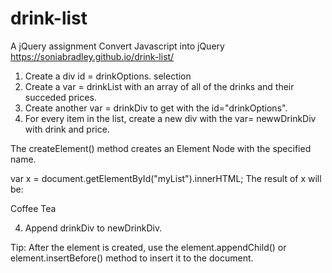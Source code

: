 # drink-list
A jQuery assignment
Convert Javascript into jQuery
https://soniabradley.github.io/drink-list/

1.  Create a div id = drinkOptions. selection 
2.  Create a var = drinkList with an array of all of the drinks and their succeded prices.
3.  Create another var = drinkDiv to get with the id="drinkOptions".
3.  For every item in the list, create a new div with the var= newwDrinkDiv with drink and price.

The createElement() method creates an Element Node with the specified name.

var x = document.getElementById("myList").innerHTML;
The result of x will be:

Coffee
Tea

4.  Append drinkDiv to newDrinkDiv.

Tip: After the element is created, use the element.appendChild() or element.insertBefore() method to insert it to the document.


